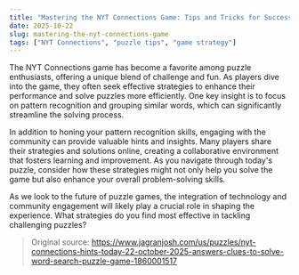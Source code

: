 ```yaml
---
title: "Mastering the NYT Connections Game: Tips and Tricks for Success"
date: 2025-10-22
slug: mastering-the-nyt-connections-game
tags: ["NYT Connections", "puzzle tips", "game strategy"]
---
```


The NYT Connections game has become a favorite among puzzle enthusiasts, offering a unique blend of challenge and fun. As players dive into the game, they often seek effective strategies to enhance their performance and solve puzzles more efficiently. One key insight is to focus on pattern recognition and grouping similar words, which can significantly streamline the solving process.

In addition to honing your pattern recognition skills, engaging with the community can provide valuable hints and insights. Many players share their strategies and solutions online, creating a collaborative environment that fosters learning and improvement. As you navigate through today's puzzle, consider how these strategies might not only help you solve the game but also enhance your overall problem-solving skills.

As we look to the future of puzzle games, the integration of technology and community engagement will likely play a crucial role in shaping the experience. What strategies do you find most effective in tackling challenging puzzles?
> Original source: https://www.jagranjosh.com/us/puzzles/nyt-connections-hints-today-22-october-2025-answers-clues-to-solve-word-search-puzzle-game-1860001517